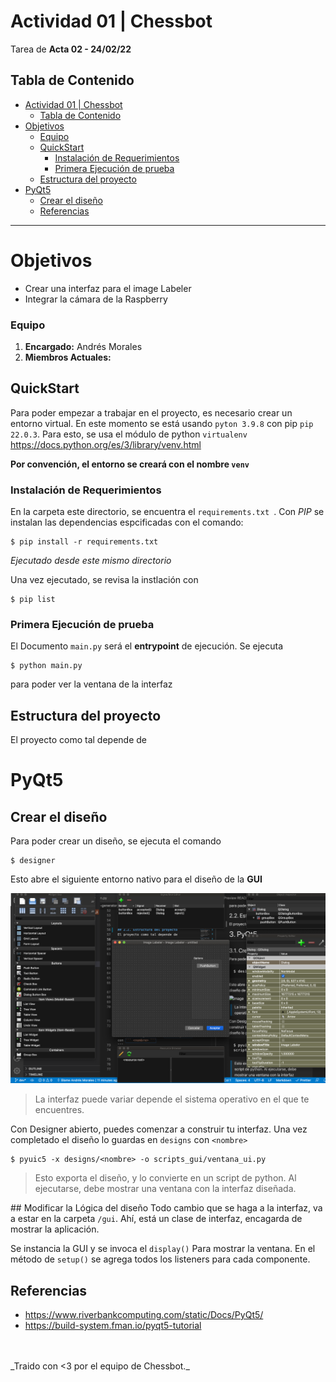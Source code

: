 # Actividad 01 | Chessbot 
Tarea de __Acta 02 - 24/02/22__ 

## Tabla de Contenido 
- [Actividad 01 | Chessbot](#actividad-01-chessbot)
  - [Tabla de Contenido](#tabla-de-contenido)
- [Objetivos](#objetivos)
    - [Equipo](#equipo)
  - [QuickStart](#quickstart)
    - [Instalación de Requerimientos](#instalación-de-requerimientos)
    - [Primera Ejecución de prueba](#primera-ejecución-de-prueba)
  - [Estructura del proyecto](#estructura-del-proyecto)
- [PyQt5](#pyqt5)
  - [Crear el diseño](#crear-el-diseño)
  - [Referencias](#referencias)

<hr>

# Objetivos
- Crear una interfaz para el image Labeler 
- Integrar la cámara de la Raspberry

### Equipo 
1. __Encargado:__  Andrés Morales  
2. __Miembros Actuales:__ 



## QuickStart 
Para poder empezar a trabajar en el proyecto, es necesario crear un entorno virtual. En este momento se está usando ``` pyton 3.9.8 ``` con pip ``` pip 22.0.3 ```. Para esto, se usa el módulo de python ```virtualenv``` https://docs.python.org/es/3/library/venv.html 

__Por convención, el entorno se creará con el nombre ``` venv ```__ 

### Instalación de Requerimientos 
En la carpeta este directorio, se encuentra el ```requirements.txt ```. Con _PIP_ se instalan las dependencias espcificadas con el comando: 

```
$ pip install -r requirements.txt
```

_Ejecutado desde este mismo directorio_

Una vez ejecutado, se revisa la instlación con 
```
$ pip list
```

### Primera Ejecución de prueba 
El Documento ``` main.py ``` será el __entrypoint__ de ejecución. Se ejecuta 
```
$ python main.py
```
para poder ver la ventana de la interfaz 


## Estructura del proyecto
El proyecto como tal depende de 

# PyQt5
## Crear el diseño
Para poder crear un diseño, se ejecuta el comando 
```
$ designer  
```

Esto abre el siguiente entorno nativo para el diseño de la __GUI__

![image](docs_assets/designer-ui.png)

> La interfaz puede variar depende el sistema operativo en el que te encuentres. 

Con Designer abierto, puedes comenzar a construir tu interfaz. Una vez completado el diseño lo guardas en ``` designs ``` con ``` <nombre> ```
```
$ pyuic5 -x designs/<nombre> -o scripts_gui/ventana_ui.py
```

> Esto exporta el diseño, y lo convierte en un script de python. Al ejecutarse, debe mostrar una ventana con la interfaz diseñada. 

## Modificar la Lógica del diseño 
Todo cambio que se haga a la interfaz, va a estar en la carpeta ```/gui```. Ahí, está un clase de interfaz, encagarda de mostrar la aplicación.

Se instancia la GUI y se invoca el ```display()``` Para mostrar la ventana. En el método de ```setup()``` se agrega todos los listeners para cada componente. 

## Referencias 
- https://www.riverbankcomputing.com/static/Docs/PyQt5/
- https://build-system.fman.io/pyqt5-tutorial



<br>
<br>
_Traido con <3 por el equipo de Chessbot._






